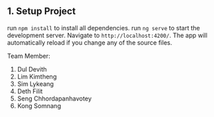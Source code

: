## 1. Setup Project
run `npm install` to install all dependencies.
run `ng serve` to start the development server. Navigate to `http://localhost:4200/`. The app will automatically reload if you change any of the source files.

Team Member:
1. Dul Devith 
2. Lim Kimtheng
3. Sim Lykeang
4. Deth Filit
5. Seng Chhordapanhavotey
6. Kong Somnang